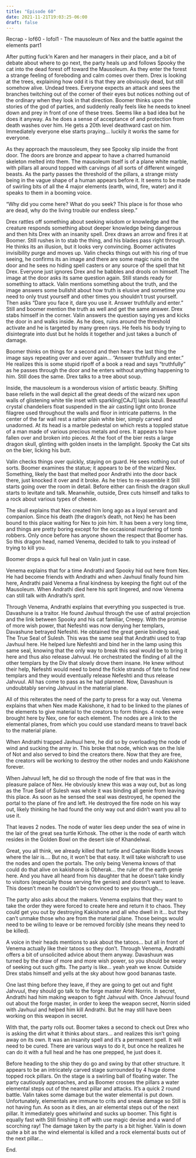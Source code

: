```yaml
---
title: "Episode 60"
date: 2021-11-21T19:03:25-06:00
draft: false
---
```

Recrap - lof60 - lofol1 - The mausoleum of Nex and the battle against the elements part1


After putting fuck’n Karen and her managers in their place, and a bit of debate about where to go next, the party heals up and follows Spooky the cat into the dead forest off toward the Mausoleum. As they enter the forest a strange feeling of foreboding and calm comes over them. Drex is looking at the trees, explaining how odd it is that they are obviously dead, but still somehow alive. Undead trees. Everyone expects an attack and sees the branches twitching out of the corner of their eyes but notices nothing out of the ordinary when they look in that direction. Boomer thinks upon the stories of the god of parties, and suddenly really feels like he needs to kneel down and prey in front of one of these trees. Seems like a bad idea but he does it anyway. As he does a sense of acceptance of and protection from death washes over him. He gets a 20th level deathward cast on him. Immediately everyone else starts praying… luckily it works the same for everyone.

As they approach the mausoleum, they see Spooky slip inside the front door. The doors are bronze and appear to have a charred humanoid skeleton melted into them.  The mausoleum itself is of a plane white marble, with pillars all around topped with carvings of all sorts of different winged beasts. As the party passes the threshold of the pillars, a strange misty being in the vague shape of a human appears before it. It seems to be made of swirling bits of all the 4 major elements (earth, wind, fire, water) and it speaks to them in a booming voice.

“Why did you come here? What do you seek? This place is for those who are dead, why do the living trouble our endless sleep.”

Drex rattles off something about seeking wisdom or knowledge and the creature responds something about deeper knowledge being dangerous and then hits Drex with an insanity spell. Drex draws an arrow and fires it at Boomer. Still rushes in to stab the thing, and his blades pass right through. He thinks its an illusion, but it looks very convincing. Boomer activates invisibility purge and moves up. Valin checks things out with his ring of true seeing, he confirms its an image and there are some magic ruins on the door and he sees no hiding spell casters or any source of the spell that hit Drex. Everyone just ignores Drex and he babbles and drools on himself. The image at the door asks its same question again. Still stands ready for something to attack. Valin mentions something about the truth, and the image answers some bullshit about how truth is elusive and sometime you need to only trust yourself and other times you shouldn’t trust yourself. Then asks “Dare you face it, dare you use it. Answer truthfully and enter.” Still and boomer mention the truth as well and get the same answer. Drex stabs himself in the corner. Valin answers the question saying yes and kicks the door in and walks inside. As he does, ruins around the threshold activate and he is targeted by many green rays. He feels his body trying to disintegrate into dust but he holds it together and just takes a bunch of damage.

Boomer thinks on things for a second and then hears the last thing the image says repeating over and over again… “Answer truthfully and enter.” He realizes this is some stupid ripoff of a book a read and says “truthfully” as he passes through the door and he enters without anything happening to him. Still does the same. Drex talks to a tree about soup.

Inside, the mausoleum is a wonderous vision of artistic beauty. Shifting base reliefs in the wall depict all the great deeds of the wizard nex upon walls of glistening white tile inset with sparkling[CAJ1]  lapis lazuli. Beautiful crystal chandeliers float suspended in the air casting light onto bronze filagree used throughout the walls and floor in intricate patterns. In the center of the far wall rest a rather plain white bier, simply carved and unadorned. At its head is a marble pedestal on which rests a toppled statue of a man made of various precious metals and ores. It appears to have fallen over and broken into pieces. At the foot of the bier rests a large dragon skull, glinting with golden insets in the lamplight. Spooky the Cat sits on the bier, licking his butt.

Valin checks things over quickly, staying on guard. He sees nothing out of sorts. Boomer examines the statue; it appears to be of the wizard Nex. Something, likely the bast that melted poor Andrathi into the door back there, just knocked it over and it broke. As he tries to re-assemble it Still starts going over the room in detail. Before either can finish the dragon skull starts to levitate and talk. Meanwhile, outside, Drex cuts himself and talks to a rock about various types of cheese.

The skull explains that Nex created him long ago as a loyal servant and companion. Since his death (the dragon’s death, not Nex) he has been bound to this place waiting for Nex to join him. It has been a very long time, and things are pretty boring except for the occasional murdering of tomb robbers. Only once before has anyone shown the respect that Boomer has. So this dragon head, named Venema, decided to talk to you instead of trying to kill you.

Boomer drops a quick full heal on Valin just in case.

Venema explains that for a time Andrathi and Spooky hid out here from Nex. He had become friends with Andrathi and when Javhuul finally found him here, Andrathi paid Venema a final kindness by keeping the fight out of the Mausoleum. When Andrathi died here his sprit lingered, and now Venema can still talk with Andrathi’s sprit.

Through Venema, Andrathi explains that everything you suspected is true. Davashune is a traitor. He found Javhuul through the use of astral projection and the link between Spooky and his cat familiar, Creepy. With the promise of more wish power, that Nefeshti was now denying her templars, Davashune betrayed Nefeshti. He obtained the great genie binding seal, The True Seal of Sulesh. This was the same seal that Andrathi used to trap Javhuul here. He helped lure Nefeshti and bind her in the lamp using this same seal, knowing that the only way to break this seal would be to bring it here and thus also release Jahvuul. He orchestrated the finding of all the other templars by the Div that slowly drove them insane. He knew without their help, Nefeshti would need to bend the fickle strands of fate to find new templars and they would eventually release Nefeshti and thus release Jahvuul. All has come to pass as he had planned. Now, Davashuun is undoubtably serving Jahvuul in the material plane.

All of this reiterates the need of the party to press for a way out. Venema explains that when Nex made Kakishone, it had to be linked to the planes of the elements to give material to the creators to form things. 4 nodes were brought here by Nex, one for each element. The nodes are a link to the elemental planes, from which you could use standard means to travel back to the material plane.

When Andrathi trapped Javhuul here, he did so by overloading the node of wind and sucking the army in. This broke that node, which was on the Isle of Not and also served to bind the creators there. Now that they are free, the creators will be working to destroy the other nodes and undo Kakishone forever.

When Jahvuul left, he did so through the node of fire that was in the pleasure palace of Nex. He obviously knew this was a way out, but as long as the True Seal of Sulesh was whole it was binding all genie from leaving this place. As soon as he sensed the seal was destroyed, he opened the portal to the plane of fire and left. He destroyed the fire node on his way out, likely thinking he had found the only way out and didn’t want you all to use it.

That leaves 2 nodes. The node of water lies deep under the sea of wine in the lair of the great sea turtle Kirhosk. The other is the node of earth witch resides in the Golden Bowl on the desert isle of Khandelwal.

Great, you all think, we already killed that turtle and Captain Riddle knows where the lair is…. But no, it won’t be that easy. It will take wishcraft to use the nodes and open the portals. The only being Venema knows of that could do that alive on kakishone is Obherak… the ruler of the earth genie here. And you have all heard from his daughter that he doesn’t take kindly to visitors (especially those serving fire genies) and doesn’t want to leave. This doesn’t mean he couldn’t be convinced to see you though…

The party also asks about the makers. Venema explains that they want to take the order they were forced to create here and return it to chaos. They could get you out by destroying Kakishone and all who dwell in it… but they can’t unmake those who are from the material plane. Those beings would need to be wiling to leave or be removed forcibly (she means they need to be killed).

A voice in their heads mentions to ask about the tatoos… but all in front of Venema actually like their tatoos so they don’t. Through Venema, Andrathi offers a bit of unsolicited advice about them anyway. Davashuun was turned by the draw of more and more wish power, so you should be weary of seeking out such gifts. The party is like… yeah yeah we know. Outside Drex stabs himself and yells at the sky about how good bananas taste.

One last thing before they leave, if they are going to get out and fight Jahvuul, they should go talk to the forge master Artel Norrin. In secret, Andrathi had him making weapon to fight Jahvuul with. Once Jahvuul found out about the forge master, in order to keep the weapon secret, Norrin sided with Javhuul and helped him kill Andrathi. But he may still have been working on this weapon in secret.

With that, the party rolls out. Boomer takes a second to check out Drex who is asking the dirt what it thinks about stars… and realizes this isn’t going away on its own. It was an insanity spell and it’s a permanent spell. It will need to be cured. There are various ways to do it, but once he realizes he can do it with a full heal and he has one prepped, he just does it.

Before heading to the ship they do go and swing by that other structure. It appears to be an intricately carved stage surrounded by 4 huge dome topped rock pillars. On the stage is a swirling ball of floating water. The party cautiously approaches, and as Boomer crosses the pillars a water elemental steps out of the nearest pillar and attacks. It’s a quick 2 round battle. Valin takes some damage but the water elemental is put down. Unfortunately, elementals are immune to crits and sneak damage so Still is not having fun. As soon as it dies, an air elemental steps out of the next pillar. It immediately goes whirlwind and sucks up boomer. This fight is equally fast with Still finishing it off with use magic devise and a wand of scorching ray! The damage taken by the party is a bit higher. Valin is down quite a bit as the wind elemental is killed and a rock elemental busts out of the next pillar…

End.

